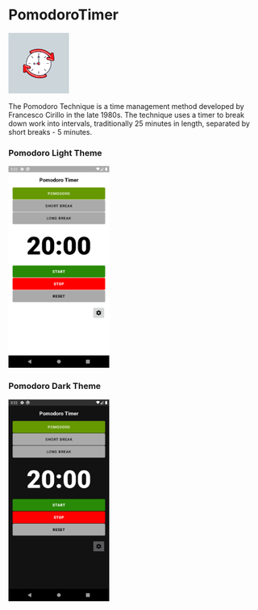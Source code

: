 # PomodoroTimer

<img src="git/ic_pomodoro_logo_white.png" alt="drawing" width="120"/>

The Pomodoro Technique is a time management method developed by Francesco Cirillo in the late 1980s. The technique uses a timer to break down work into intervals, traditionally 25 minutes in length, separated by short breaks - 5 minutes.

### Pomodoro Light Theme

<img src="git/AppLayout.png" alt="drawing" width="200"/>

### Pomodoro Dark Theme

<img src="git/AppLayoutDark.png" alt="drawing" width="200"/>